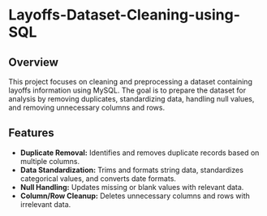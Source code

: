 # Layoffs-Dataset-Cleaning-using-SQL
## Overview

This project focuses on cleaning and preprocessing a dataset containing layoffs information using MySQL. The goal is to prepare the dataset for analysis by removing duplicates, standardizing data, handling null values, and removing unnecessary columns and rows.

## Features

- **Duplicate Removal:** Identifies and removes duplicate records based on multiple columns.
- **Data Standardization:** Trims and formats string data, standardizes categorical values, and converts date formats.
- **Null Handling:** Updates missing or blank values with relevant data.
- **Column/Row Cleanup:** Deletes unnecessary columns and rows with irrelevant data.
